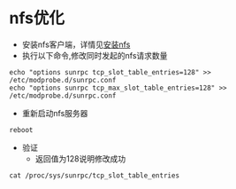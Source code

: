 # nfs优化
- 安装nfs客户端，详情见[安装nfs](https://github.com/happinesslijian/VM/tree/master/VM%E5%AE%89%E8%A3%85nfs/%E5%AE%89%E8%A3%85)
- 执行以下命令,修改同时发起的nfs请求数量
```
echo "options sunrpc tcp_slot_table_entries=128" >> /etc/modprobe.d/sunrpc.conf
echo "options sunrpc tcp_max_slot_table_entries=128" >>  /etc/modprobe.d/sunrpc.conf
```
- 重新启动nfs服务器
```
reboot
```
- 验证
  - 返回值为128说明修改成功
```
cat /proc/sys/sunrpc/tcp_slot_table_entries
```